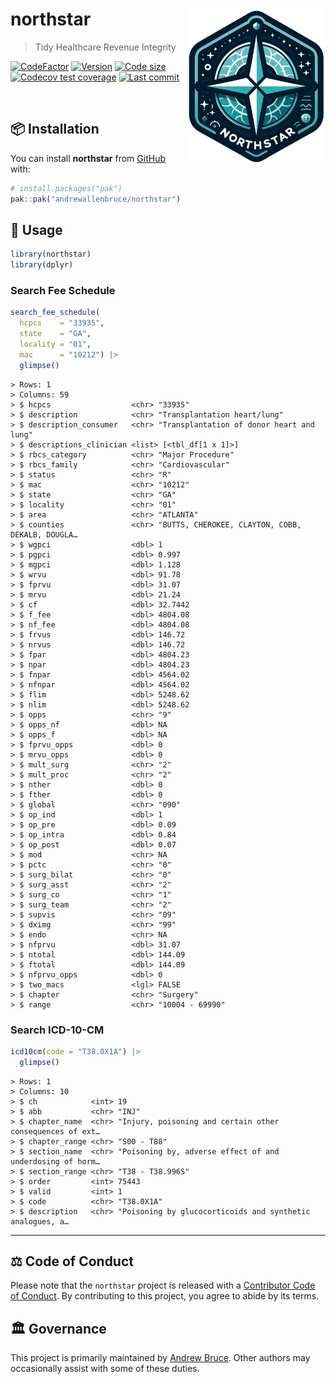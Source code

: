 
<!-- README.md is generated from README.Rmd. Please edit that file -->

# northstar <img src="man/figures/logo.png" align="right" height="250" />

> Tidy Healthcare Revenue Integrity

<!-- badges: start -->

[![CodeFactor](https://www.codefactor.io/repository/github/andrewallenbruce/northstar/badge)](https://www.codefactor.io/repository/github/andrewallenbruce/northstar)
[![Version](https://img.shields.io/badge/version-0.0.4-red.svg)](https://github.com/andrewallenbruce/northstar)
[![Code
size](https://img.shields.io/github/languages/code-size/andrewallenbruce/northstar.svg)](https://github.com/andrewallenbruce/northstar)
[![Codecov test
coverage](https://codecov.io/gh/andrewallenbruce/northstar/branch/master/graph/badge.svg)](https://app.codecov.io/gh/andrewallenbruce/northstar?branch=master)
[![Last
commit](https://img.shields.io/github/last-commit/andrewallenbruce/northstar.svg)](https://github.com/andrewallenbruce/northstar/commits/master)
<!-- badges: end -->

<br>

## :package: Installation

You can install **northstar** from [GitHub](https://github.com/) with:

``` r
# install.packages("pak")
pak::pak("andrewallenbruce/northstar")
```

## :beginner: Usage

``` r
library(northstar)
library(dplyr)
```

### Search Fee Schedule

``` r
search_fee_schedule(
  hcpcs    = "33935",
  state    = "GA",
  locality = "01",
  mac      = "10212") |> 
  glimpse()
```

    > Rows: 1
    > Columns: 59
    > $ hcpcs                  <chr> "33935"
    > $ description            <chr> "Transplantation heart/lung"
    > $ description_consumer   <chr> "Transplantation of donor heart and lung"
    > $ descriptions_clinician <list> [<tbl_df[1 x 1]>]
    > $ rbcs_category          <chr> "Major Procedure"
    > $ rbcs_family            <chr> "Cardiovascular"
    > $ status                 <chr> "R"
    > $ mac                    <chr> "10212"
    > $ state                  <chr> "GA"
    > $ locality               <chr> "01"
    > $ area                   <chr> "ATLANTA"
    > $ counties               <chr> "BUTTS, CHEROKEE, CLAYTON, COBB, DEKALB, DOUGLA…
    > $ wgpci                  <dbl> 1
    > $ pgpci                  <dbl> 0.997
    > $ mgpci                  <dbl> 1.128
    > $ wrvu                   <dbl> 91.78
    > $ fprvu                  <dbl> 31.07
    > $ mrvu                   <dbl> 21.24
    > $ cf                     <dbl> 32.7442
    > $ f_fee                  <dbl> 4804.08
    > $ nf_fee                 <dbl> 4804.08
    > $ frvus                  <dbl> 146.72
    > $ nrvus                  <dbl> 146.72
    > $ fpar                   <dbl> 4804.23
    > $ npar                   <dbl> 4804.23
    > $ fnpar                  <dbl> 4564.02
    > $ nfnpar                 <dbl> 4564.02
    > $ flim                   <dbl> 5248.62
    > $ nlim                   <dbl> 5248.62
    > $ opps                   <chr> "9"
    > $ opps_nf                <dbl> NA
    > $ opps_f                 <dbl> NA
    > $ fprvu_opps             <dbl> 0
    > $ mrvu_opps              <dbl> 0
    > $ mult_surg              <chr> "2"
    > $ mult_proc              <chr> "2"
    > $ nther                  <dbl> 0
    > $ fther                  <dbl> 0
    > $ global                 <chr> "090"
    > $ op_ind                 <dbl> 1
    > $ op_pre                 <dbl> 0.09
    > $ op_intra               <dbl> 0.84
    > $ op_post                <dbl> 0.07
    > $ mod                    <chr> NA
    > $ pctc                   <chr> "0"
    > $ surg_bilat             <chr> "0"
    > $ surg_asst              <chr> "2"
    > $ surg_co                <chr> "1"
    > $ surg_team              <chr> "2"
    > $ supvis                 <chr> "09"
    > $ dximg                  <chr> "99"
    > $ endo                   <chr> NA
    > $ nfprvu                 <dbl> 31.07
    > $ ntotal                 <dbl> 144.09
    > $ ftotal                 <dbl> 144.09
    > $ nfprvu_opps            <dbl> 0
    > $ two_macs               <lgl> FALSE
    > $ chapter                <chr> "Surgery"
    > $ range                  <chr> "10004 - 69990"

### Search ICD-10-CM

``` r
icd10cm(code = "T38.0X1A") |> 
  glimpse()
```

    > Rows: 1
    > Columns: 10
    > $ ch            <int> 19
    > $ abb           <chr> "INJ"
    > $ chapter_name  <chr> "Injury, poisoning and certain other consequences of ext…
    > $ chapter_range <chr> "S00 - T88"
    > $ section_name  <chr> "Poisoning by, adverse effect of and underdosing of horm…
    > $ section_range <chr> "T38 - T38.996S"
    > $ order         <int> 75443
    > $ valid         <int> 1
    > $ code          <chr> "T38.0X1A"
    > $ description   <chr> "Poisoning by glucocorticoids and synthetic analogues, a…

------------------------------------------------------------------------

## :balance_scale: Code of Conduct

Please note that the `northstar` project is released with a [Contributor
Code of
Conduct](https://andrewallenbruce.github.io/northstar/CODE_OF_CONDUCT.html).
By contributing to this project, you agree to abide by its terms.

## :classical_building: Governance

This project is primarily maintained by [Andrew
Bruce](https://github.com/andrewallenbruce). Other authors may
occasionally assist with some of these duties.
